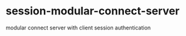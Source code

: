 session-modular-connect-server
==============================

modular connect server with client session authentication
